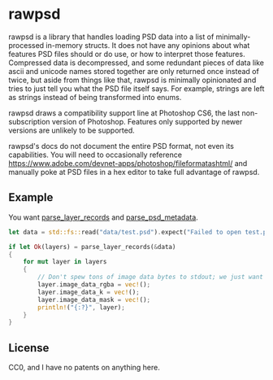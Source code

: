 # rawpsd

rawpsd is a library that handles loading PSD data into a list of minimally-processed in-memory structs. It does not have any opinions about what features PSD files should or do use, or how to interpret those features. Compressed data is decompressed, and some redundant pieces of data like ascii and unicode names stored together are only returned once instead of twice, but aside from things like that, rawpsd is minimally opinionated and tries to just tell you what the PSD file itself says. For example, strings are left as strings instead of being transformed into enums.

rawpsd draws a compatibility support line at Photoshop CS6, the last non-subscription version of Photoshop. Features only supported by newer versions are unlikely to be supported.

rawpsd's docs do not document the entire PSD format, not even its capabilities. You will need to occasionally reference <https://www.adobe.com/devnet-apps/photoshop/fileformatashtml/> and manually poke at PSD files in a hex editor to take full advantage of rawpsd.

## Example

You want [parse_layer_records](https://docs.rs/rawpsd/0.1.0/rawpsd/fn.parse_layer_records.html) and [parse_psd_metadata](https://docs.rs/rawpsd/0.1.0/rawpsd/fn.parse_psd_metadata.html).

```rs
let data = std::fs::read("data/test.psd").expect("Failed to open test.psd");

if let Ok(layers) = parse_layer_records(&data)
{
    for mut layer in layers
    {
        // Don't spew tons of image data bytes to stdout; we just want to see the metadata.
        layer.image_data_rgba = vec!();
        layer.image_data_k = vec!();
        layer.image_data_mask = vec!();
        println!("{:?}", layer);
    }
}
```

## License

CC0, and I have no patents on anything here.
